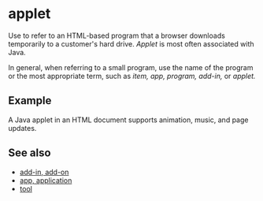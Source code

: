 # applet

Use to refer to an HTML-based program that a browser downloads temporarily to a customer's hard drive. *Applet* is most often associated with Java.

In general, when referring to a small program, use the name of the program or the most appropriate term, such as *item, app, program, add-in,* or *applet.*

## Example

A Java applet in an HTML document supports animation, music, and page updates.

## See also

- [add-in, add-on](/a-to-z/a/add-in-add-on.md)
- [app, application](/a-to-z/a/app-application.md)
- [tool](/a-to-z/t/tool.md)
